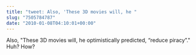 ```yaml
---
title: "tweet: Also, 'These 3D movies will, he "
slug: "7505784787"
date: "2010-01-08T04:10:01+00:00"
---
```

Also, "These 3D movies will, he optimistically predicted, “reduce piracy”." Huh? How?